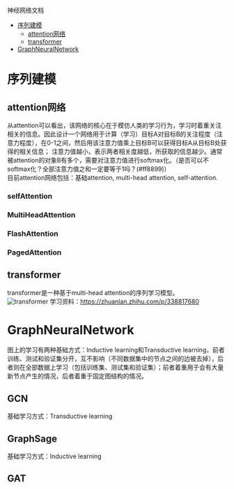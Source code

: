 神经网络文档

- [序列建模](#序列建模)
  - [attention网络](#attention网络)
  - [transformer](#transformer)  
- [GraphNeuralNetwork](#GraphNeuralNetwork)  

# 序列建模
## attention网络
从attention可以看出，该网络的核心在于模仿人类的学习行为，学习时着重关注相关的信息。因此设计一个网络用于计算（学习）目标A对目标B的关注程度（注意力程度），在0-1之间，然后用该注意力值乘上目标B可以获得目标A从目标B处获得的相关信息；
注意力值越小，表示两者相关度越低，所获取的信息越少。通常被attention的对象B有多个，需要对注意力值进行softmax化。（是否可以不softmax化？全部注意力值之和一定要等于1吗？(#ff8899)）<br/>
目前attention网络包括：基础attention, multi-head attention, self-attention.  
### selfAttention
### MultiHeadAttention
### FlashAttention
### PagedAttention
## transformer
transformer是一种基于multi-head attention的序列学习模型。  
![transformer]()
学习资料：https://zhuanlan.zhihu.com/p/338817680  
# GraphNeuralNetwork
图上的学习有两种基础方式：Inductive learning和Transductive learning，前者训练、测试和验证集分开，互不影响（不同数据集中的节点之间的边被去掉），后者则在全部数据上学习（包括训练集、测试集和验证集）；前者着重用于会有大量新节点产生的情况，后者着重于固定图结构的情况。  
## GCN
基础学习方式：Transductive learning  
## GraphSage
基础学习方式：Inductive learning  
## GAT

